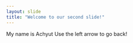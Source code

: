 ```yaml
---
layout: slide
title: "Welcome to our second slide!"
---
```

My name is Achyut
Use the left arrow to go back!
